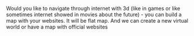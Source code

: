 Would you like to navigate through internet with 3d (like in games or like sometimes internet showed in movies about the future) - you can build a map with your websites. It will be flat map. And we can create a new virtual world or have a map with official websites
